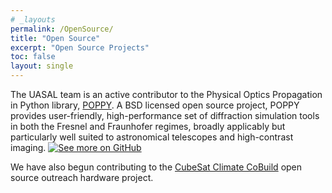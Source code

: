 ```yaml
---
# _layouts
permalink: /OpenSource/
title: "Open Source"
excerpt: "Open Source Projects"
toc: false
layout: single
---
```


The UASAL team is an active contributor to the Physical Optics Propagation in Python library, [POPPY](https://github.com/spacetelescope/poppy). A BSD licensed open source project, POPPY provides user-friendly, high-performance set of diffraction simulation tools in both the Fresnel and Fraunhofer regimes, broadly applicably but particularly well suited to astronomical telescopes and high-contrast imaging. [![See more on GitHub](assets/GitHub-Mark-Light-64px.png)](https://www.github.com/douglase)


We have also begun contributing to the [CubeSat Climate CoBuild](https://c3.pubpub.org/) open source outreach hardware project. 
